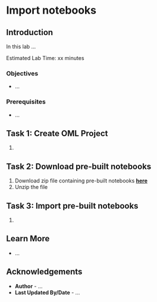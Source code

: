 # Import notebooks

## Introduction

In this lab ...

Estimated Lab Time: xx minutes

### Objectives

* ...

### Prerequisites

* ...

## Task 1: Create OML Project

1. 

## Task 2: Download pre-built notebooks

1. Download zip file containing pre-built notebooks [**here**](files/notebooks.zip)
2. Unzip the file


## Task 3: Import pre-built notebooks

1. 




## Learn More

* ...

## Acknowledgements

* **Author** - ...
* **Last Updated By/Date**  - ...
